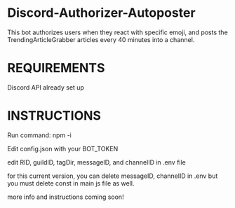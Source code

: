 # Discord-Authorizer-Autoposter
This bot authorizes users when they react with specific emoji, and posts the TrendingArticleGrabber articles every 40 minutes into a channel.

# REQUIREMENTS

Discord API already set up

# INSTRUCTIONS

Run command: npm -i

Edit config.json with your BOT_TOKEN

edit RID, guildID, tagDir, messageID, and channelID in .env file

for this current version, you can delete messageID, channelID in .env but you must delete const in main js file as well.


more info and instructions coming soon!

